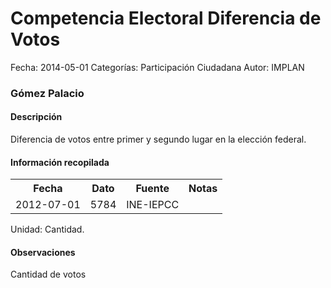 Competencia Electoral Diferencia de Votos
=====

Fecha: 2014-05-01
Categorías: Participación Ciudadana
Autor: IMPLAN

### Gómez Palacio

#### Descripción

Diferencia de votos entre primer y segundo lugar en la elección federal.

#### Información recopilada

<table class="table table-hover table-bordered">
  <tr><th>Fecha</th><th>Dato</th><th>Fuente</th><th>Notas</th></tr>
  <tr><td>2012-07-01</td><td>5784</td><td>INE-IEPCC</td><td></td></tr>
</table>

Unidad: Cantidad.

#### Observaciones

Cantidad de votos
